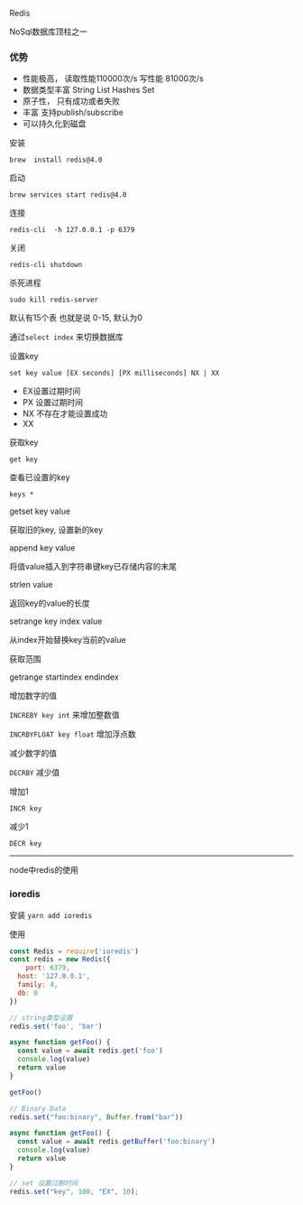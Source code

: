Redis

NoSql数据库顶柱之一

### 优势

+ 性能极高， 读取性能110000次/s  写性能 81000次/s
+  数据类型丰富 String List Hashes Set
+  原子性， 只有成功或者失败
+  丰富  支持publish/subscribe
+  可以持久化到磁盘

安装

`brew  install redis@4.0`



启动

`brew services start redis@4.0`



连接

`redis-cli  -h 127.0.0.1 -p 6379`



关闭

`redis-cli shutdown`



杀死进程

`sudo kill redis-server`



默认有15个表 也就是说 0-15, 默认为0

通过`select index` 来切换数据库



设置key

`set key value [EX seconds] [PX milliseconds] NX | XX`

+ EX设置过期时间
+ PX 设置过期时间
+ NX 不存在才能设置成功
+ XX 



获取key

`get key`



查看已设置的key

`keys *`



getset key value

获取旧的key, 设置新的key



append key value

将值value插入到字符串键key已存储内容的末尾



strlen value

返回key的value的长度



setrange key index value

从index开始替换key当前的value



获取范围

getrange startindex endindex



增加数字的值

`INCREBY key int` 来增加整数值

`INCRBYFLOAT key float`  增加浮点数



减少数字的值

`DECRBY` 减少值



增加1 

`INCR key`

减少1

`DECR key`

---

node中redis的使用

### ioredis

安装 `yarn add ioredis`

使用

```javascript
const Redis = require('ioredis')
const redis = new Redis({
	port: 6379,
  host: '127.0.0.1',
  family: 4,
  db: 0
})

// string类型设置
redis.set('foo', 'bar')

async function getFoo() {
  const value = await redis.get('foo')
  console.log(value)
  return value
}

getFoo()

// Binary Data
redis.set("foo:binary", Buffer.from("bar"))

async function getFoo() {
  const value = await redis.getBuffer('foo:binary')
  console.log(value)
  return value
}

// set 设置过期时间
redis.set("key", 100, "EX", 10);
```









